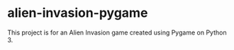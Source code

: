 # alien-invasion-pygame
This project is for an Alien Invasion game created using Pygame on Python 3. 

